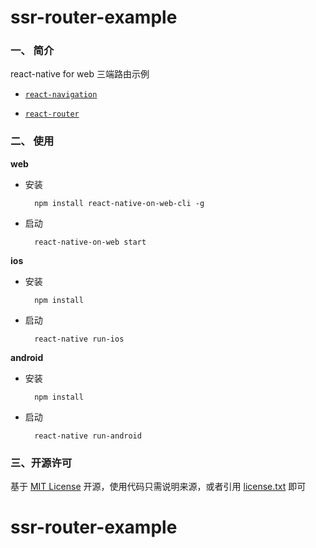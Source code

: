 # ssr-router-example


### 一、 简介

react-native for web 三端路由示例

- [`react-navigation`](/src/router/react-navigation)

- [`react-router`](/src/router/react-router)


### 二、 使用

**web**

- 安装

        npm install react-native-on-web-cli -g

- 启动

        react-native-on-web start

**ios**

- 安装

        npm install

- 启动

        react-native run-ios

**android**

- 安装

        npm install

- 启动

        react-native run-android


### 三、开源许可
基于 [MIT License](http://zh.wikipedia.org/wiki/MIT_License) 开源，使用代码只需说明来源，或者引用 [license.txt](https://github.com/sofish/typo.css/blob/master/license.txt) 即可
# ssr-router-example

